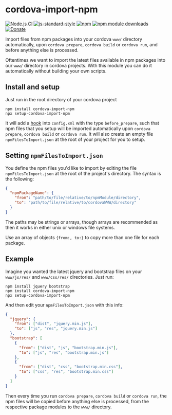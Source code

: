 # cordova-import-npm

[![Node.js CI](https://github.com/jfoclpf/cordova-import-npm/actions/workflows/node.js.yml/badge.svg)](https://github.com/jfoclpf/cordova-import-npm/actions/workflows/node.js.yml)
[![js-standard-style][js-standard-style_img]][js-standard-style_url]
[![npm][npm_img]][npm_url]
[![npm module downloads][npm_module_downloads_img]][npm_module_downloads_url]
[![Donate](https://img.shields.io/badge/Donate-PayPal-green.svg)](https://www.paypal.com/donate?hosted_button_id=J7F3ALLQAFWEJ)

[npm_img]: https://img.shields.io/npm/v/cordova-import-npm.svg?colorB=0E7FBF
[npm_url]: https://www.npmjs.com/package/cordova-import-npm

[npm_module_downloads_img]: https://img.shields.io/npm/dt/cordova-import-npm.svg
[npm_module_downloads_url]: https://www.npmjs.com/package/cordova-import-npm

[js-standard-style_img]: https://img.shields.io/badge/code%20style-standard-brightgreen.svg
[js-standard-style_url]: https://standardjs.com/

Import files from npm packages into your cordova `www/` directory automatically, upon `cordova prepare`, `cordova build` or `cordova run`, and before anything else is processed.

Oftentimes we want to import the latest files available in npm packages into our `www/` directory in cordova projects. With this module you can do it automatically without building your own scripts.

## Install and setup

Just run in the root directory of your cordova project

```
npm install cordova-import-npm
npx setup-cordova-import-npm
```

It will add a [hook](https://cordova.apache.org/docs/en/10.x/guide/appdev/hooks/index.html) into `config.xml` with the type `before_prepare`, such that npm files that you setup will be imported automatically upon `cordova prepare`, `cordova build` or `cordova run`. It will also create an empty file `npmFilesToImport.json` at the root of your project for you to setup.

## Setting `npmFilesToImport.json`

You define the npm files you'd like to import by editing the file `npmFilesToImport.json` at the root of the project's directory. The syntax is the following:

```json
{
  "npmPackageName": {
    "from": "path/to/file/relative/to/npmModule/directory",
    "to": "path/to/file/relative/to/cordovaWWW/directory"
  }
}
```

The paths may be strings or arrays, though arrays are recommended as then it works in either unix or windows file systems.

Use an array of objects `{from:, to:}` to copy more than one file for each package.

## Example

Imagine you wanted the latest jquery and bootstrap files on your `www/js/res/` and `www/css/res/` directories. Just run:

```
npm install jquery bootstrap
npm install cordova-import-npm
npx setup-cordova-import-npm
```

And then edit your `npmFilesToImport.json` with this info:

```json
{
  "jquery": {
    "from": ["dist", "jquery.min.js"],
    "to": ["js", "res", "jquery.min.js"]
  },
  "bootstrap": [
    {
      "from": ["dist", "js", "bootstrap.min.js"],
      "to": ["js", "res", "bootstrap.min.js"]
    },
    {
      "from": ["dist", "css", "bootstrap.min.css"],
      "to": ["css", "res", "bootstrap.min.css"]
    }
  ]
}
```

Then every time you run `cordova prepare`, `cordova build` or `cordova run`, the npm files will be copied before anything else is processed, from the respective package modules to the `www/` directory.
